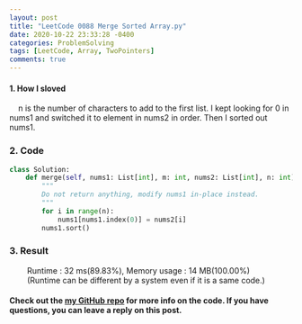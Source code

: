 ```yaml
---
layout: post
title: "LeetCode 0088 Merge Sorted Array.py"
date: 2020-10-22 23:33:28 -0400
categories: ProblemSolving
tags: [LeetCode, Array, TwoPointers]
comments: true
---
```


#### 1. How I sloved
&nbsp;&nbsp;&nbsp;&nbsp;n is the number of characters to add to the first list. I kept looking for 0 in nums1 and switched it to element in nums2 in order. Then I sorted out nums1.

### 2. Code
```python
class Solution:
    def merge(self, nums1: List[int], m: int, nums2: List[int], n: int) -> None:
        """
        Do not return anything, modify nums1 in-place instead.
        """
        for i in range(n):
            nums1[nums1.index(0)] = nums2[i]
        nums1.sort()
```

### 3. Result
&nbsp;&nbsp;&nbsp;&nbsp;&nbsp;&nbsp;&nbsp;&nbsp;Runtime : 32 ms(89.83%), Memory usage : 14 MB(100.00%)
&nbsp;&nbsp;&nbsp;&nbsp;&nbsp;&nbsp;&nbsp;&nbsp;(Runtime can be different by a system even if it is a same code.)

#### Check out the [my GitHub repo][hyuk-gh] for more info on the code. If you have questions, you can leave a reply on this post.
[hyuk-gh]:   https://github.com/dlgur1994/StudyAlgorithms
